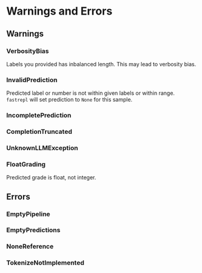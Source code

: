 # Warnings and Errors

## Warnings

### VerbosityBias
Labels you provided has inbalanced length. This may lead to verbosity bias.

### InvalidPrediction
Predicted label or number is not within given labels or within range. `fastrepl` will set prediction to `None` for this sample. 

### IncompletePrediction

### CompletionTruncated

### UnknownLLMException

### FloatGrading
Predicted grade is float, not integer.

## Errors

### EmptyPipeline

### EmptyPredictions

### NoneReference

### TokenizeNotImplemented

